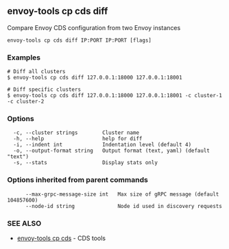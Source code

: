 ## envoy-tools cp cds diff

Compare Envoy CDS configuration from two Envoy instances

```
envoy-tools cp cds diff IP:PORT IP:PORT [flags]
```

### Examples

```
# Diff all clusters
$ envoy-tools cp cds diff 127.0.0.1:18000 127.0.0.1:18001

# Diff specific clusters
$ envoy-tools cp cds diff 127.0.0.1:18000 127.0.0.1:18001 -c cluster-1 -c cluster-2

```

### Options

```
  -c, --cluster strings        Cluster name
  -h, --help                   help for diff
  -i, --indent int             Indentation level (default 4)
  -o, --output-format string   Output format (text, yaml) (default "text")
  -s, --stats                  Display stats only
```

### Options inherited from parent commands

```
      --max-grpc-message-size int   Max size of gRPC message (default 104857600)
      --node-id string              Node id used in discovery requests
```

### SEE ALSO

* [envoy-tools cp cds](envoy-tools_cp_cds.md)	 - CDS tools

